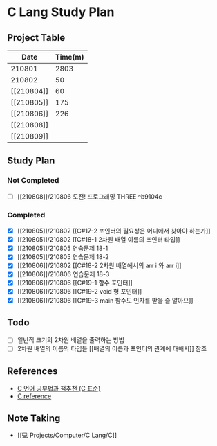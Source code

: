 # C Lang Study Plan 

## Project Table
| Date       | Time(m) |
| ---------- | ------- |
| 210801     | 2803    |
| 210802     | 50      |
| [[210804]] | 60      |
| [[210805]] | 175     |
| [[210806]] | 226     |
| [[210808]] |         |
| [[210809]] |         |


## Study Plan
### Not Completed
- [ ] [[210808]]/210806 도전! 프로그래밍 THREE ^b9104c
### Completed
- [x] [[210805]]/210802 [[C#17-2 포인터의 필요성은 어디에서 찾아야 하는가]]
- [x] [[210805]]/210802 [[C#18-1 2차원 배열 이름의 포인터 타입]]
- [x] [[210805]]/210805 연습문제 18-1
- [x] [[210805]]/210805 연습문제 18-2
- [x] [[210806]]/210802 [[C#18-2 2차원 배열에서의 arr i 와 arr i]]
- [x] [[210806]]/210806 연습문제 18-3
- [x] [[210806]]/210806 [[C#19-1 함수 포인터]]
- [x] [[210806]]/210806 [[C#19-2 void 형 포인터]]
- [x] [[210806]]/210806 [[C#19-3 main 함수도 인자를 받을 줄 알아요]]

## Todo
- [ ] 일반적 크기의 2차원 배열을 출력하는 방법
- [ ] 2차원 배열의 이름의 타입들 [[배열의 이름과 포인터의 관계에 대해서]] 참조

## References
- [C 언어 공부법과 책추천 (C 표준)](https://sunyzero.tistory.com/m/225)
- [C reference](https://en.cppreference.com/w/c)

## Note Taking
- [[💻 Projects/Computer/C Lang/C]]